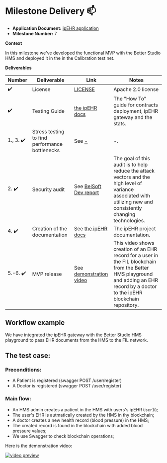 # Milestone Delivery :mailbox:

* **Application Document:** [ipEHR application](https://github.com/filecoin-project/devgrants/issues/418)
* **Milestone Number:** 7

**Context**

In this milestone we've developed the functional MVP with the Better Studio HMS and deployed it in the in the Calibration test net.

**Deliverables**

| Number                | Deliverable                              | Link                                                                                                                                  | Notes                                                                                                                                                                                                                                                                                                                  |
|-----------------------|------------------------------------------|---------------------------------------------------------------------------------------------------------------------------------------|------------------------------------------------------------------------------------------------------------------------------------------------------------------------------------------------------------------------------------------------------------------------------------------------------------------------|
| :heavy_check_mark:    | License | [LICENSE](https://github.com/bsn-si/IPEHR-stat/blob/main/LICENSE) | Apache 2.0 license |
| :heavy_check_mark:    | Testing Guide | [the ipEHR docs](https://ipehr.gitbook.io/docs/guides/install) | The "How To" guide for contracts deployment, ipEHR gateway and the stats. |
| 1., 3. :heavy_check_mark: | Stress testing to find performance bottlenecks | See [-](-) | -. | 
| 2. :heavy_check_mark: | Security audit | See [BelSoft Dev report](https://github.com/bsn-si/IPEHR-gateway/blob/develop/progress/Milestone_7/Security_audit.md) | The goal of this audit is to help reduce the attack vectors and the high level of variance associated with utilizing new and consistently changing technologies. | 
| 4. :heavy_check_mark: | Creation of the documentation | See [the ipEHR docs](https://ipehr.gitbook.io/docs/) | The ipEHR project documentation. |
| 5.-6. :heavy_check_mark: | MVP release | See [demonstration video](https://media.bsn.si/ipehr/v2/ipehr_API_3.mp4) | This video shows creation of an EHR record for a user in the FIL blockchain from the Better HMS playground and adding an EHR record by a doctor to the ipEHR blockchain repository. |

## Workflow example

We have integrated the ipEHR gateway with the Better Studio HMS playground to pass EHR documents from the HMS to the FIL network.

## The test case:
### Preconditions:

-   A Patient is registered (swagger POST /user/register)
-   A Doctor is registered (swagger POST /user/register)

### Main flow:

-   An HMS admin creates a patient in the HMS with users's ipEHR `UserID`;
-   The user's EHR is autmatically created by the HMS in thу blockchain;
-   A doctor creates a new health record (blood pressure) in the HMS;
-   The created record is found in the blockchain with added blood pressure values;
-   We use Swagger to check blockchain operations;

Here is the demonstration video:

[![video preview](https://github.com/bsn-si/IPEHR-gateway/assets/98888366/8f56a41a-fa8d-41fc-a659-0b525e2cb29f)](https://media.bsn.si/ipehr/v2/ipehr_API_3.mp4)
